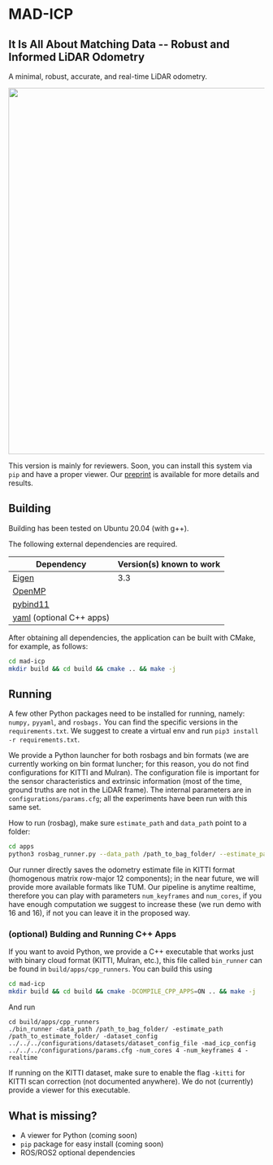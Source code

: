 # MAD-ICP

## It Is All About Matching Data -- Robust and Informed LiDAR Odometry

A minimal, robust, accurate, and real-time LiDAR odometry.
<div align="center">
    <img src="mad-icp.gif" width="720"/>
</div>

This version is mainly for reviewers. Soon, you can install this system via `pip` and have a proper viewer. Our <a href="paper_with_supplementary.pdf">preprint</a> is available for more details and results.


## Building ##

Building has been tested on Ubuntu 20.04 (with g++).

The following external dependencies are required.

| Dependency   | Version(s) known to work |
| ------------ | ------------------------ |
| [Eigen](http://eigen.tuxfamily.org/index.php?title=Main_Page) | 3.3 |
| [OpenMP](https://www.openmp.org/) |  |
| [pybind11](https://pybind11.readthedocs.io/en/stable/) |  |
| [yaml](https://github.com/jbeder/yaml-cpp) (optional C++ apps) |  |


After obtaining all dependencies, the application can be built with CMake, for example, as follows:

```bash
cd mad-icp
mkdir build && cd build && cmake .. && make -j
```

## Running

A few other Python packages need to be installed for running, namely: `numpy,` `pyyaml`, and `rosbags.` You can find the specific versions in the `requirements.txt`. We suggest to create a virtual env and run `pip3 install -r requirements.txt`.

We provide a Python launcher for both rosbags and bin formats (we are currently working on bin format luncher; for this reason, you do not find configurations for KITTI and Mulran). The configuration file is important for the sensor characteristics and extrinsic information (most of the time, ground truths are not in the LiDAR frame). The internal parameters are in `configurations/params.cfg`; all the experiments have been run with this same set.

How to run (rosbag), make sure `estimate_path` and `data_path` point to a folder:
```bash
cd apps
python3 rosbag_runner.py --data_path /path_to_bag_folder/ --estimate_path /path_to_estimate_folder/ --dataset_config ../configurations/datasets/dataset_config_file --mad_icp_config ../configurations/params.cfg --num_cores 4 --num_keyframes 4 --realtime
```

Our runner directly saves the odometry estimate file in KITTI format (homogenous matrix row-major 12 components); in the near future, we will provide more available formats like TUM. 
Our pipeline is anytime realtime, therefore you can play with parameters `num_keyframes` and `num_cores`, if you have enough computation we suggest to increase these (we run demo with 16 and 16), if not you can leave it in the proposed way.

### (optional) Bulding and Running C++ Apps
If you want to avoid Python, we provide a C++ executable that works just with binary cloud format (KITTI, Mulran, etc.), this file called `bin_runner` can be found in `build/apps/cpp_runners`.
You can build this using
```bash
cd mad-icp
mkdir build && cd build && cmake -DCOMPILE_CPP_APPS=ON .. && make -j
```

And run
```
cd build/apps/cpp_runners
./bin_runner -data_path /path_to_bag_folder/ -estimate_path /path_to_estimate_folder/ -dataset_config ../../../configurations/datasets/dataset_config_file -mad_icp_config ../../../configurations/params.cfg -num_cores 4 -num_keyframes 4 -realtime
```
If running on the KITTI dataset, make sure to enable the flag `-kitti` for KITTI scan correction (not documented anywhere). We do not (currently) provide a viewer for this executable. 


## What is missing?
- A viewer for Python (coming soon)
- `pip` package for easy install (coming soon)
- ROS/ROS2 optional dependencies
